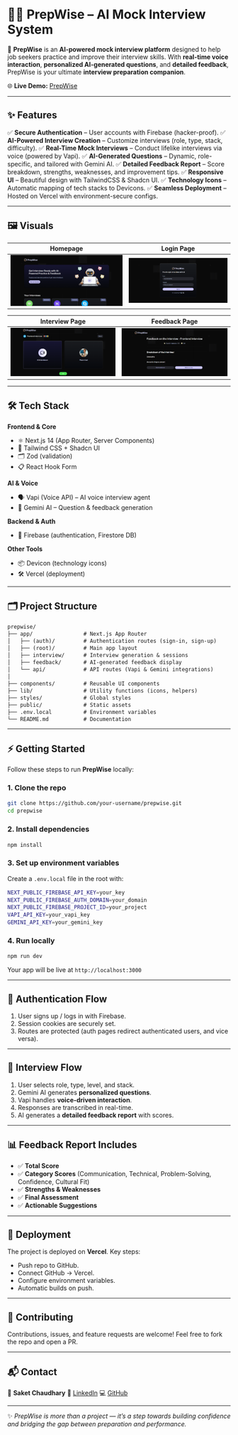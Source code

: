 # 🧑‍💼 PrepWise – AI Mock Interview System

🚀 **PrepWise** is an **AI-powered mock interview platform** designed to help job seekers practice and improve their interview skills.
With **real-time voice interaction**, **personalized AI-generated questions**, and **detailed feedback**, PrepWise is your ultimate **interview preparation companion**.

🌐 **Live Demo:** [PrepWise](https://ai-mock-interview-puce-tau.vercel.app/)

---

## ✨ Features

✅ **Secure Authentication** – User accounts with Firebase (hacker-proof).
✅ **AI-Powered Interview Creation** – Customize interviews (role, type, stack, difficulty).
✅ **Real-Time Mock Interviews** – Conduct lifelike interviews via voice (powered by Vapi).
✅ **AI-Generated Questions** – Dynamic, role-specific, and tailored with Gemini AI.
✅ **Detailed Feedback Report** – Score breakdown, strengths, weaknesses, and improvement tips.
✅ **Responsive UI** – Beautiful design with TailwindCSS & Shadcn UI.
✅ **Technology Icons** – Automatic mapping of tech stacks to Devicons.
✅ **Seamless Deployment** – Hosted on Vercel with environment-secure configs.

---

## 🖼️ Visuals

| Homepage                                                               | Login Page                                                           |
| ---------------------------------------------------------------------- | -------------------------------------------------------------------- |
| ![Homepage](Images\HomePage.png) | ![Login](Images\Loginpage.png)        |

| Interview Page                                                         | Feedback Page                                                        |
| ---------------------------------------------------------------------- | -------------------------------------------------------------------- |
| ![Interview](Images\Interviewpage.png)    | ![Feedback](Images\Feedbackpage.png) |

---

## 🛠️ Tech Stack

**Frontend & Core**

* ⚛️ Next.js 14 (App Router, Server Components)
* 🎨 Tailwind CSS + Shadcn UI
* 🗂 Zod (validation)
* 📋 React Hook Form

**AI & Voice**

* 🗣️ Vapi (Voice API) – AI voice interview agent
* 🤖 Gemini AI – Question & feedback generation

**Backend & Auth**

* 🔑 Firebase (authentication, Firestore DB)

**Other Tools**

* 📦 Devicon (technology icons)
* 🛠 Vercel (deployment)

---

## 🗂️ Project Structure

```
prepwise/
├── app/                # Next.js App Router
│   ├── (auth)/         # Authentication routes (sign-in, sign-up)
│   ├── (root)/         # Main app layout
│   ├── interview/      # Interview generation & sessions
│   ├── feedback/       # AI-generated feedback display
│   └── api/            # API routes (Vapi & Gemini integrations)
│
├── components/         # Reusable UI components
├── lib/                # Utility functions (icons, helpers)
├── styles/             # Global styles
├── public/             # Static assets
├── .env.local          # Environment variables
└── README.md           # Documentation
```

---

## ⚡ Getting Started

Follow these steps to run **PrepWise** locally:

### 1. Clone the repo

```bash
git clone https://github.com/your-username/prepwise.git
cd prepwise
```

### 2. Install dependencies

```bash
npm install
```

### 3. Set up environment variables

Create a `.env.local` file in the root with:

```bash
NEXT_PUBLIC_FIREBASE_API_KEY=your_key
NEXT_PUBLIC_FIREBASE_AUTH_DOMAIN=your_domain
NEXT_PUBLIC_FIREBASE_PROJECT_ID=your_project
VAPI_API_KEY=your_vapi_key
GEMINI_API_KEY=your_gemini_key
```

### 4. Run locally

```bash
npm run dev
```

Your app will be live at `http://localhost:3000`

---

## 🔐 Authentication Flow

1. User signs up / logs in with Firebase.
2. Session cookies are securely set.
3. Routes are protected (auth pages redirect authenticated users, and vice versa).

---

## 🎤 Interview Flow

1. User selects role, type, level, and stack.
2. Gemini AI generates **personalized questions**.
3. Vapi handles **voice-driven interaction**.
4. Responses are transcribed in real-time.
5. AI generates a **detailed feedback report** with scores.

---

## 📊 Feedback Report Includes

* ✅ **Total Score**
* ✅ **Category Scores** (Communication, Technical, Problem-Solving, Confidence, Cultural Fit)
* ✅ **Strengths & Weaknesses**
* ✅ **Final Assessment**
* ✅ **Actionable Suggestions**

---

## 🚀 Deployment

The project is deployed on **Vercel**.
Key steps:

* Push repo to GitHub.
* Connect GitHub → Vercel.
* Configure environment variables.
* Automatic builds on push.

---

## 🤝 Contributing

Contributions, issues, and feature requests are welcome!
Feel free to fork the repo and open a PR.

---

## 📬 Contact

👤 **Saket Chaudhary**
🔗 [LinkedIn](https://www.linkedin.com/in/saket-chaudhary)
💻 [GitHub](https://github.com/Saket22-CS)

---

✨ *PrepWise is more than a project — it’s a step towards building confidence and bridging the gap between preparation and performance.*
